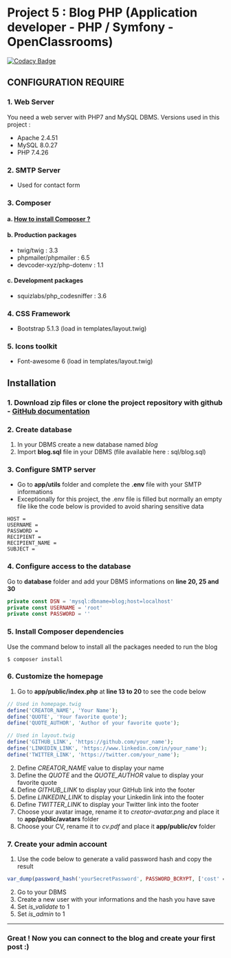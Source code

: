 # Project 5 : Blog PHP (Application developer - PHP / Symfony - OpenClassrooms)

[![Codacy Badge](https://app.codacy.com/project/badge/Grade/6cb1192c39f74feca26b2957e935ce68)](https://www.codacy.com/gh/ashk74/P5_blog/dashboard?utm_source=github.com&amp;utm_medium=referral&amp;utm_content=ashk74/P5_blog&amp;utm_campaign=Badge_Grade)

## CONFIGURATION REQUIRE
### 1.  Web Server
You need a web server with PHP7 and MySQL DBMS.
Versions used in this project :
*   Apache 2.4.51
*   MySQL 8.0.27
*   PHP 7.4.26

### 2.  SMTP Server
*   Used for contact form

### 3.  Composer

#### a.  [How to install Composer ?](https://getcomposer.org/download/)

#### b.  Production packages
*   twig/twig : 3.3
*   phpmailer/phpmailer : 6.5
*   devcoder-xyz/php-dotenv : 1.1

#### c.  Development packages
*   squizlabs/php_codesniffer : 3.6

### 4.  CSS Framework
*   Bootstrap 5.1.3 (load in templates/layout.twig)

### 5.  Icons toolkit
*   Font-awesome 6 (load in templates/layout.twig)

## Installation
### 1.  Download zip files or clone the project repository with github - [GitHub documentation](https://docs.github.com/en/github/creating-cloning-and-archiving-repositories/cloning-a-repository)

### 2.  Create database
1.  In your DBMS create a new database named *blog*
2.  Import **blog.sql** file in your DBMS (file available here : sql/blog.sql)

### 3.  Configure SMTP server
*   Go to **app/utils** folder and complete the **.env** file with your SMTP informations
*   Exceptionally for this project, the .env file is filled but normally an empty file like the code below is provided to avoid sharing sensitive data
```
HOST =
USERNAME =
PASSWORD =
RECIPIENT =
RECIPIENT_NAME =
SUBJECT =
```

### 4.  Configure access to the database
Go to **database** folder and add your DBMS informations on **line 20, 25 and 30**
```PHP
private const DSN = 'mysql:dbname=blog;host=localhost'
private const USERNAME = 'root'
private const PASSWORD = ''
```

### 5.  Install Composer dependencies
Use the command below to install all the packages needed to run the blog
```
$ composer install
```

### 6.  Customize the homepage
1.  Go to **app/public/index.php** at **line 13 to 20** to see the code below
```PHP
// Used in homepage.twig
define('CREATOR_NAME', 'Your Name');
define('QUOTE', 'Your favorite quote');
define('QUOTE_AUTHOR', 'Author of your favorite quote');

// Used in layout.twig
define('GITHUB_LINK', 'https://github.com/your_name');
define('LINKEDIN_LINK', 'https://www.linkedin.com/in/your_name');
define('TWITTER_LINK', 'https://twitter.com/your_name');
```
2.  Define *CREATOR_NAME* value to display your name
3.  Define the *QUOTE* and the *QUOTE_AUTHOR* value to display your favorite quote
4.  Define *GITHUB_LINK* to display your GitHub link into the footer
5.  Define *LINKEDIN_LINK* to display your Linkedin link into the footer
6.  Define *TWITTER_LINK* to display your Twitter link into the footer
7.  Choose your avatar image, rename it to *creator-avatar.png* and place it to **app/public/avatars** folder
8.  Choose your CV, rename it to *cv.pdf* and place it **app/public/cv** folder

### 7.  Create your admin account
1.  Use the code below to generate a valid password hash and copy the result
```PHP
var_dump(password_hash('yourSecretPassword', PASSWORD_BCRYPT, ['cost' => 9]));
```
2.  Go to your DBMS
3.  Create a new user with your informations and the hash you have save
4.  Set *is_validate* to 1
5.  Set *is_admin* to 1

----
### Great ! Now you can connect to the blog and create your first post :)
